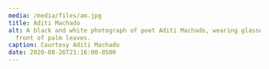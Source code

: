 ```yaml
---
media: /media/files/am.jpg
title: Aditi Machado
alt: A black and white photograph of poet Aditi Machado, wearing glasses, in
  front of palm leaves.
caption: Courtesy Aditi Machado
date: 2020-08-26T21:16:00-0500
---
```

